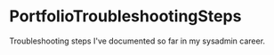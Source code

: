 # PortfolioTroubleshootingSteps
 Troubleshooting steps I've documented so far in my sysadmin career.

